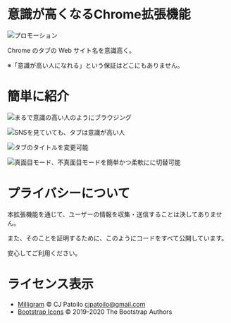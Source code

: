 # 意識が高くなるChrome拡張機能
![プロモーション](https://user-images.githubusercontent.com/75155258/126740734-465cc96e-a0b1-43b1-afd8-129e332e7f6d.png)


Chrome のタブの Web サイト名を意識高く。

※「意識が高い人になれる」という保証はどこにもありません。


# 簡単に紹介
![まるで意識の高い人のようにブラウジング](https://user-images.githubusercontent.com/75155258/126740637-7dc6f617-64f3-4306-85ce-c842d3334fec.png)

![SNSを見ていても、タブは意識が高い人](https://user-images.githubusercontent.com/75155258/126740641-94e63b43-0cc4-4295-ac60-b3fefa9a9b60.png)

![タブのタイトルを変更可能](https://user-images.githubusercontent.com/75155258/130345207-af95e5d3-9e6e-478e-a8a3-68832f759e6c.png)

![真面目モード、不真面目モードを簡単かつ柔軟にに切替可能](https://user-images.githubusercontent.com/75155258/130345212-5703602c-b4ba-4867-80fc-a40e045ba3c2.png)


# プライバシーについて
本拡張機能を通じて、ユーザーの情報を収集・送信することは決してありません。

また、そのことを証明するために、このようにコードをすべて公開しています。

安心してご利用ください。

# ライセンス表示
- [Milligram](https://github.com/milligram/milligram/blob/master/license) &copy; CJ Patoilo <cjpatoilo@gmail.com>
- [Bootstrap Icons](https://github.com/twbs/icons/blob/main/LICENSE.md) &copy; 2019-2020 The Bootstrap Authors
